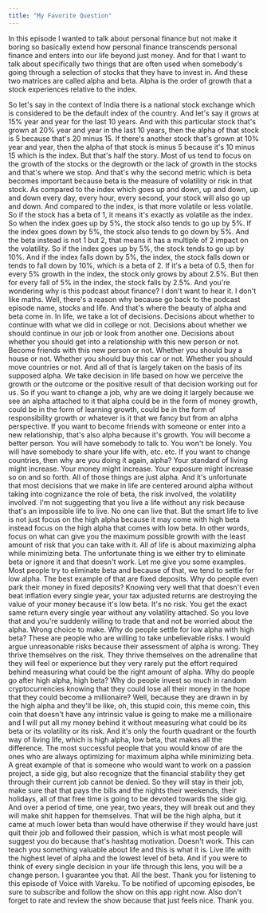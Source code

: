 ```yaml
---
title: "My Favorite Question"
---
```

In this episode I wanted to talk about personal finance but not make it boring so basically extend how personal finance transcends personal finance and enters into our life beyond just money. And for that I want to talk about specifically two things that are often used when somebody's going through a selection of stocks that they have to invest in. And these two matrices are called alpha and beta. Alpha is the order of growth that a stock experiences relative to the index. 

So let's say in the context of India there is a national stock exchange which is considered to be the default index of the country. And let's say it grows at 15% year and year for the last 10 years. And with this particular stock that's grown at 20% year and year in the last 10 years, then the alpha of that stock is 5 because that's 20 minus 15. If there's another stock that's grown at 10% year and year, then the alpha of that stock is minus 5 because it's 10 minus 15 which is the index. But that's half the story. Most of us tend to focus on the growth of the stocks or the degrowth or the lack of growth in the stocks and that's where we stop. And that's why the second metric which is beta becomes important because beta is the measure of volatility or risk in that stock. As compared to the index which goes up and down, up and down, up and down every day, every hour, every second, your stock will also go up and down. And compared to the index, is that more volatile or less volatile. So if the stock has a beta of 1, it means it's exactly as volatile as the index. So when the index goes up by 5%, the stock also tends to go up by 5%. If the index goes down by 5%, the stock also tends to go down by 5%. And the beta instead is not 1 but 2, that means it has a multiple of 2 impact on the volatility. So if the index goes up by 5%, the stock tends to go up by 10%. And if the index falls down by 5%, the index, the stock falls down or tends to fall down by 10%, which is a beta of 2. If it's a beta of 0.5, then for every 5% growth in the index, the stock only grows by about 2.5%. But then for every fall of 5% in the index, the stock falls by 2.5%. And you're wondering why is this podcast about finance? I don't want to hear it. I don't like maths. Well, there's a reason why because go back to the podcast episode name, stocks and life. And that's where the beauty of alpha and beta come in. In life, we take a lot of decisions. Decisions about whether to continue with what we did in college or not. Decisions about whether we should continue in our job or look from another one. Decisions about whether you should get into a relationship with this new person or not. Become friends with this new person or not. Whether you should buy a house or not. Whether you should buy this car or not. Whether you should move countries or not. And all of that is largely taken on the basis of its supposed alpha. We take decision in life based on how we perceive the growth or the outcome or the positive result of that decision working out for us. So if you want to change a job, why are we doing it largely because we see an alpha attached to it that alpha could be in the form of money growth, could be in the form of learning growth, could be in the form of responsibility growth or whatever is it that we fancy but from an alpha perspective. If you want to become friends with someone or enter into a new relationship, that's also alpha because it's growth. You will become a better person. You will have somebody to talk to. You won't be lonely. You will have somebody to share your life with, etc. etc. If you want to change countries, then why are you doing it again, alpha? Your standard of living might increase. Your money might increase. Your exposure might increase so on and so forth. All of those things are just alpha. And it's unfortunate that most decisions that we make in life are centered around alpha without taking into cognizance the role of beta, the risk involved, the volatility involved. I'm not suggesting that you live a life without any risk because that's an impossible life to live. No one can live that. But the smart life to live is not just focus on the high alpha because it may come with high beta instead focus on the high alpha that comes with low beta. In other words, focus on what can give you the maximum possible growth with the least amount of risk that you can take with it. All of life is about maximizing alpha while minimizing beta. The unfortunate thing is we either try to eliminate beta or ignore it and that doesn't work. Let me give you some examples. Most people try to eliminate beta and because of that, we tend to settle for low alpha. The best example of that are fixed deposits. Why do people even park their money in fixed deposits? Knowing very well that that doesn't even beat inflation every single year, your tax adjusted returns are destroying the value of your money because it's low beta. It's no risk. You get the exact same return every single year without any volatility attached. So you love that and you're suddenly willing to trade that and not be worried about the alpha. Wrong choice to make. Why do people settle for low alpha with high beta? These are people who are willing to take unbelievable risks. I would argue unreasonable risks because their assessment of alpha is wrong. They thrive themselves on the risk. They thrive themselves on the adrenaline that they will feel or experience but they very rarely put the effort required behind measuring what could be the right amount of alpha. Why do people go after high alpha, high beta? Why do people invest so much in random cryptocurrencies knowing that they could lose all their money in the hope that they could become a millionaire? Well, because they are drawn in by the high alpha and they'll be like, oh, this stupid coin, this meme coin, this coin that doesn't have any intrinsic value is going to make me a millionaire and I will put all my money behind it without measuring what could be its beta or its volatility or its risk. And it's only the fourth quadrant or the fourth way of living life, which is high alpha, low beta, that makes all the difference. The most successful people that you would know of are the ones who are always optimizing for maximum alpha while minimizing beta. A great example of that is someone who would want to work on a passion project, a side gig, but also recognize that the financial stability they get through their current job cannot be denied. So they will stay in their job, make sure that that pays the bills and the nights their weekends, their holidays, all of that free time is going to be devoted towards the side gig. And over a period of time, one year, two years, they will break out and they will make shit happen for themselves. That will be the high alpha, but it came at much lower beta than would have otherwise if they would have just quit their job and followed their passion, which is what most people will suggest you do because that's hashtag motivation. Doesn't work. This can teach you something valuable about life and this is what it is. Live life with the highest level of alpha and the lowest level of beta. And if you were to think of every single decision in your life through this lens, you will be a change person. I guarantee you that. All the best. Thank you for listening to this episode of Voice with Vareku. To be notified of upcoming episodes, be sure to subscribe and follow the show on this app right now. Also don't forget to rate and review the show because that just feels nice. Thank you.